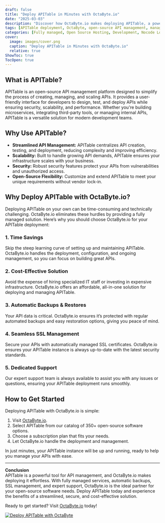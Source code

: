 ```yaml
---
draft: false
title: "Deploy APITable in Minutes with OctaByte.io"
date: "2025-03-03"
description: "Discover how OctaByte.io makes deploying APITable, a powerful open-source API management platform, effortless and hassle-free. Save time, reduce costs, and enjoy fully managed services with automatic backups, SSL management, and expert support."
tags: [APITable deployment, OctaByte, open-source API management, managed APITable hosting, cost-effective API solutions, automatic backups, SSL management, open-source software hosting]
categories: [Fully managed, Open Source Hosting, Development, Nocode Lowcode]
cover:
  image: images/cover.png
  caption: "Deploy APITable in Minutes with OctaByte.io"
  relative: true
ShowToc: true
TocOpen: true
---
```



## What is APITable?

APITable is an open-source API management platform designed to simplify the process of creating, managing, and scaling APIs. It provides a user-friendly interface for developers to design, test, and deploy APIs while ensuring security, scalability, and performance. Whether you're building microservices, integrating third-party tools, or managing internal APIs, APITable is a versatile solution for modern development teams.

## Why Use APITable?

- **Streamlined API Management:** APITable centralizes API creation, testing, and deployment, reducing complexity and improving efficiency.  
- **Scalability:** Built to handle growing API demands, APITable ensures your infrastructure scales with your business.  
- **Security:** Robust security features protect your APIs from vulnerabilities and unauthorized access.  
- **Open-Source Flexibility:** Customize and extend APITable to meet your unique requirements without vendor lock-in.  

## Why Deploy APITable with OctaByte.io?

Deploying APITable on your own can be time-consuming and technically challenging. OctaByte.io eliminates these hurdles by providing a fully managed solution. Here’s why you should choose OctaByte.io for your APITable deployment:

### 1. **Time Savings**  
Skip the steep learning curve of setting up and maintaining APITable. OctaByte.io handles the deployment, configuration, and ongoing management, so you can focus on building great APIs.

### 2. **Cost-Effective Solution**  
Avoid the expense of hiring specialized IT staff or investing in expensive infrastructure. OctaByte.io offers an affordable, all-in-one solution for deploying and managing APITable.

### 3. **Automatic Backups & Restores**  
Your API data is critical. OctaByte.io ensures it’s protected with regular automated backups and easy restoration options, giving you peace of mind.

### 4. **Seamless SSL Management**  
Secure your APIs with automatically managed SSL certificates. OctaByte.io ensures your APITable instance is always up-to-date with the latest security standards.

### 5. **Dedicated Support**  
Our expert support team is always available to assist you with any issues or questions, ensuring your APITable deployment runs smoothly.

## How to Get Started

Deploying APITable with OctaByte.io is simple:  
1. Visit [OctaByte.io](https://octabyte.io).  
2. Select APITable from our catalog of 350+ open-source software options.  
3. Choose a subscription plan that fits your needs.  
4. Let OctaByte.io handle the deployment and management.  

In just minutes, your APITable instance will be up and running, ready to help you manage your APIs with ease.

---

**Conclusion**  
APITable is a powerful tool for API management, and OctaByte.io makes deploying it effortless. With fully managed services, automatic backups, SSL management, and expert support, OctaByte.io is the ideal partner for your open-source software needs. Deploy APITable today and experience the benefits of a streamlined, secure, and cost-effective solution.

Ready to get started? Visit [OctaByte.io](https://octabyte.io) today!

[![Deploy APITable with OctaByte](/images/deploy-on-octabyte.png)](https://octabyte.io/fully-managed-open-source-services/development/nocode-lowcode/apitable)